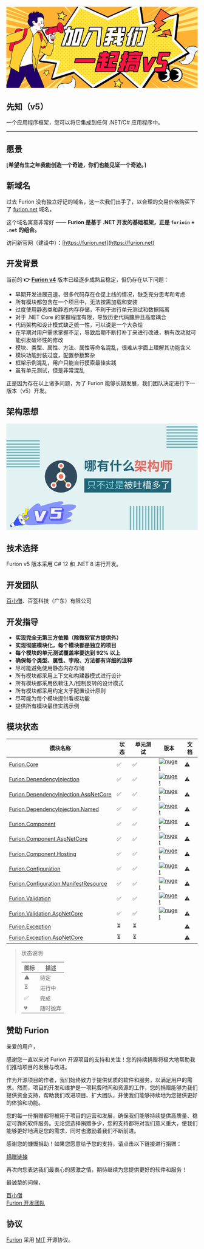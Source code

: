 ![](./assets/joinus.jpeg)

## 先知（v5）

一个应用程序框架，您可以将它集成到任何 .NET/C# 应用程序中。

---

## 愿景

**⌊希望有生之年我能创造一个奇迹，你们也能见证一个奇迹。⌉**

## 新域名

过去 Furion 没有独立好记的域名，这一次我们出手了，以合理的交易价格购买下了 [furion.net](https://furion.net) 域名。

这个域名寓意非常好 —— **Furion 是基于 .NET 开发的基础框架，正是 `furioin` + `.net` 的组合。**

访问新官网（建设中）：[https://furion.net](https://furion.net)

## 开发背景

当前的 **👉 [Furion v4](https://gitee.com/dotnetchina/Furion/tree/v4/)** 版本已经逐步成熟且稳定，但仍存在以下问题：

- 早期开发进展迅速，很多代码存在仓促上线的情况，缺乏充分思考和考虑
- 所有模块都包含在一个项目中，无法按需加载和安装
- 过度使用静态类和静态内存存储，不利于进行单元测试和数据隔离
- 对于 .NET Core 的掌握程度有限，导致历史代码臃肿且高度耦合
- 代码架构和设计模式缺乏统一性，可以说是一个大杂烩
- 在早期对用户需求掌握不足，导致后期不断打补丁来进行改进，稍有改动就可能引发破坏性的修改
- 模块、类型、属性、方法、属性等命名混乱，很难从字面上理解其功能含义
- 模块功能封装过度，配置参数繁杂
- 框架示例混乱，用户只能自行摸索最佳实践
- 虽有单元测试，但是非常混乱

正是因为存在以上诸多问题，为了 Furion 能够长期发展，我们团队决定进行下一版本（v5）开发。

## 架构思想

![](./assets/banner.jpeg)

## 技术选择

Furion v5 版本采用 C# 12 和 .NET 8 进行开发。

## 开发团队

[百小僧](https://gitee.com/monksoul)、百签科技（广东）有限公司

## 开发指导

- **实现完全无第三方依赖（除微软官方提供外）**
- **实现彻底模块化，每个模块都是独立的项目**
- **每个模块的单元测试覆盖率要达到 92% 以上**
- **确保每个类型、属性、字段、方法都有详细的注释**
- 尽可能避免使用静态内存存储
- 所有模块都采用上下文和构建器模式进行设计
- 所有模块都采用依赖注入/控制反转的设计模式
- 所有模块都采用约定大于配置设计原则
- 尽可能为每个模块提供看板功能
- 提供所有模块最佳实践示例

## 模块状态

| 模块名称                                                                                                                                  | 状态 | 单元测试 | 版本                                                                                                                                                                          | 文档 |
| ----------------------------------------------------------------------------------------------------------------------------------------- | ---- | -------- | ----------------------------------------------------------------------------------------------------------------------------------------------------------------------------- | ---- |
| [Furion.Core](https://gitee.com/dotnetchina/Furion/tree/v5-dev/framework/Furion.Core)                                                     | ✅   | ✅       | [![nuget](https://img.shields.io/nuget/v/Furion.Core.svg?cacheSeconds=10800)](https://www.nuget.org/packages/Furion.Core)                                                     | ⚠️   |
| [Furion.DependencyInjection](https://gitee.com/dotnetchina/Furion/tree/v5-dev/framework/Furion.DependencyInjection)                       | ✅   | ✅       | [![nuget](https://img.shields.io/nuget/v/Furion.DependencyInjection.svg?cacheSeconds=10800)](https://www.nuget.org/packages/Furion.DependencyInjection)                       | ⚠️   |
| [Furion.DependencyInjection.AspNetCore](https://gitee.com/dotnetchina/Furion/tree/v5-dev/framework/Furion.DependencyInjection.AspNetCore) | ✅   | ✅       | [![nuget](https://img.shields.io/nuget/v/Furion.DependencyInjection.AspNetCore.svg?cacheSeconds=10800)](https://www.nuget.org/packages/Furion.DependencyInjection.AspNetCore) | ⚠️   |
| [Furion.DependencyInjection.Named](https://gitee.com/dotnetchina/Furion/tree/v5-dev/framework/Furion.DependencyInjection.Named)           | ✅   | ✅       | [![nuget](https://img.shields.io/nuget/v/Furion.DependencyInjection.Named.svg?cacheSeconds=10800)](https://www.nuget.org/packages/Furion.DependencyInjection.Named)           | ⚠️   |
| [Furion.Component](https://gitee.com/dotnetchina/Furion/tree/v5-dev/framework/Furion.Component)                                           | ✅   | ✅       | [![nuget](https://img.shields.io/nuget/v/Furion.Component.svg?cacheSeconds=10800)](https://www.nuget.org/packages/Furion.Component)                                           | ⚠️   |
| [Furion.Component.AspNetCore](https://gitee.com/dotnetchina/Furion/tree/v5-dev/framework/Furion.Component.AspNetCore)                     | ✅   | ✅       | [![nuget](https://img.shields.io/nuget/v/Furion.Component.AspNetCore.svg?cacheSeconds=10800)](https://www.nuget.org/packages/Furion.Component.AspNetCore)                     | ⚠️   |
| [Furion.Component.Hosting](https://gitee.com/dotnetchina/Furion/tree/v5-dev/framework/Furion.Component.Hosting)                           | ✅   | ✅       | [![nuget](https://img.shields.io/nuget/v/Furion.Component.Hosting.svg?cacheSeconds=10800)](https://www.nuget.org/packages/Furion.Component.Hosting)                           | ⚠️   |
| [Furion.Configuration](https://gitee.com/dotnetchina/Furion/tree/v5-dev/framework/Furion.Configuration)                                   | ✅   | ✅       | [![nuget](https://img.shields.io/nuget/v/Furion.Configuration.svg?cacheSeconds=10800)](https://www.nuget.org/packages/Furion.Configuration)                                   | ⚠️   |
| [Furion.Configuration.ManifestResource](https://gitee.com/dotnetchina/Furion/tree/v5-dev/framework/Furion.Configuration.ManifestResource) | ✅   | ✅       | [![nuget](https://img.shields.io/nuget/v/Furion.Configuration.ManifestResource.svg?cacheSeconds=10800)](https://www.nuget.org/packages/Furion.Configuration.ManifestResource) | ⚠️   |
| [Furion.Validation](https://gitee.com/dotnetchina/Furion/tree/v5-dev/framework/Furion.Validation)                                         | ✅   | ✅       | [![nuget](https://img.shields.io/nuget/v/Furion.Validation.svg?cacheSeconds=10800)](https://www.nuget.org/packages/Furion.Validation)                                         | ⚠️   |
| [Furion.Validation.AspNetCore](https://gitee.com/dotnetchina/Furion/tree/v5-dev/framework/Furion.Validation.AspNetCore)                   | ✅   | ✅       | [![nuget](https://img.shields.io/nuget/v/Furion.Validation.AspNetCore.svg?cacheSeconds=10800)](https://www.nuget.org/packages/Furion.Validation.AspNetCore)                   | ⚠️   |
| [Furion.Exception](https://gitee.com/dotnetchina/Furion/tree/v5-dev/framework/Furion.Exception)                                           | ⏳   | ⏳       |                                                                                                                                                                               | ⚠️   |
| [Furion.Exception.AspNetCore](https://gitee.com/dotnetchina/Furion/tree/v5-dev/framework/Furion.Exception.AspNetCore)                     | ⏳   | ⏳       |                                                                                                                                                                               | ⚠️   |

> 状态说明
>
> | 图标 | 描述     |
> | ---- | -------- |
> | ⚠️   | 待定     |
> | ⏳   | 进行中   |
> | ✅   | 完成     |
> | 💔   | 随时抛弃 |

## 赞助 Furion

亲爱的用户，

感谢您一直以来对 Furion 开源项目的支持和关注！您的持续捐赠将极大地帮助我们推动项目的发展与改进。

作为开源项目的作者，我们始终致力于提供优质的软件和服务，以满足用户的需求。然而，项目的开发和维护是一项耗费时间和资源的工作，您的捐赠能够为我们提供资金支持，帮助我们改进项目、扩大团队，并使我们能够持续地为您提供更好的体验和功能。

您的每一份捐赠都将被用于项目的运营和发展，确保我们能够持续提供高质量、稳定可靠的软件服务。无论您选择捐赠多少，您的支持都将对我们意义重大，使我们能够更好地满足您的需求，同时也激励着我们不断前进。

感谢您的慷慨捐助！如果您愿意给予您的支持，请点击以下链接进行捐赠：

[捐赠链接](http://furion.baiqian.ltd/docs/donate)

再次向您表达我们最衷心的感激之情，期待继续为您提供更好的软件和服务！

最诚挚的问候，

[百小僧](https://gitee.com/monksoul)
<br />
[Furion 开发团队](https://furion.net/)

## 协议

[Furion](https://gitee.com/dotnetchina/Furion/tree/v5-dev/) 采用 [MIT](https://gitee.com/dotnetchina/Furion/blob/v5-dev/许可证) 开源协议。
